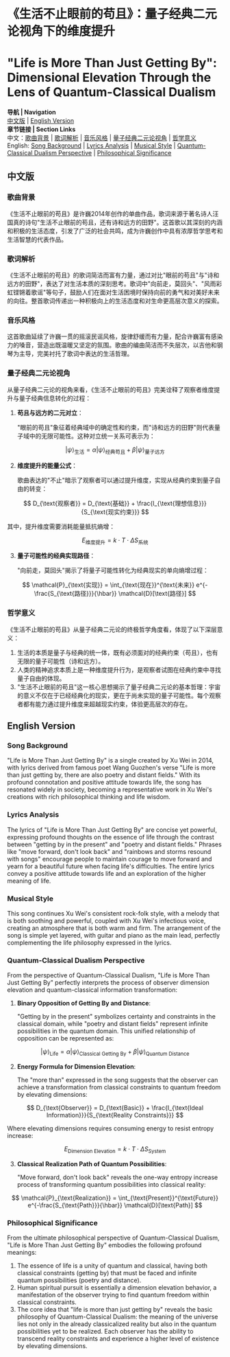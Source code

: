 # 《生活不止眼前的苟且》：量子经典二元论视角下的维度提升
# "Life is More Than Just Getting By": Dimensional Elevation Through the Lens of Quantum-Classical Dualism

**导航 | Navigation**  
[中文版](#中文版) | [English Version](#english-version)  
**章节链接 | Section Links**  
中文：[歌曲背景](#歌曲背景) | [歌词解析](#歌词解析) | [音乐风格](#音乐风格) | [量子经典二元论视角](#量子经典二元论视角) | [哲学意义](#哲学意义)  
English: [Song Background](#song-background) | [Lyrics Analysis](#lyrics-analysis) | [Musical Style](#musical-style) | [Quantum-Classical Dualism Perspective](#quantum-classical-dualism-perspective) | [Philosophical Significance](#philosophical-significance)

## 中文版

### 歌曲背景

《生活不止眼前的苟且》是许巍2014年创作的单曲作品，歌词来源于著名诗人汪国真的诗句"生活不止眼前的苟且，还有诗和远方的田野"。这首歌以其深刻的内涵和积极的生活态度，引发了广泛的社会共鸣，成为许巍创作中具有浓厚哲学思考和生活智慧的代表作品。

### 歌词解析

《生活不止眼前的苟且》的歌词简洁而富有力量，通过对比"眼前的苟且"与"诗和远方的田野"，表达了对生活本质的深刻思考。歌词中"向前走，莫回头"、"风雨彩虹铿锵着歌谣"等句子，鼓励人们在面对生活困境时保持向前的勇气和对美好未来的向往。整首歌词传递出一种积极向上的生活态度和对生命更高层次意义的探索。

### 音乐风格

这首歌曲延续了许巍一贯的摇滚民谣风格，旋律舒缓而有力量，配合许巍富有感染力的嗓音，营造出既温暖又坚定的氛围。歌曲的编曲简洁而不失层次，以吉他和钢琴为主导，完美衬托了歌词中表达的生活哲理。

### 量子经典二元论视角

从量子经典二元论的视角来看，《生活不止眼前的苟且》完美诠释了观察者维度提升与量子经典信息转化的过程：

1. **苟且与远方的二元对立**：
   
   "眼前的苟且"象征着经典域中的确定性和约束，而"诗和远方的田野"则代表量子域中的无限可能性。这种对立统一关系可表示为：

$$
|\psi\rangle_{\text{生活}} = \alpha|\psi\rangle_{\text{经典苟且}} + \beta|\psi\rangle_{\text{量子远方}}
$$

2. **维度提升的能量公式**：
   
   歌曲表达的"不止"暗示了观察者可以通过提升维度，实现从经典约束到量子自由的转变：

$$
D_{\text{观察者}} = D_{\text{基础}} + \frac{I_{\text{理想信息}}}{S_{\text{现实约束}}}
$$

其中，提升维度需要消耗能量抵抗熵增：

$$
E_{\text{维度提升}} = k \cdot T \cdot \Delta S_{\text{系统}}
$$

3. **量子可能性的经典实现路径**：
   
   "向前走，莫回头"揭示了将量子可能性转化为经典现实的单向熵增过程：

$$
\mathcal{P}_{\text{实现}} = \int_{\text{现在}}^{\text{未来}} e^{-\frac{S_{\text{路径}}}{\hbar}} \mathcal{D}[\text{路径}]
$$

### 哲学意义

《生活不止眼前的苟且》从量子经典二元论的终极哲学角度看，体现了以下深层意义：

1. 生活的本质是量子与经典的统一体，既有必须面对的经典约束（苟且），也有无限的量子可能性（诗和远方）。
2. 人类的精神追求本质上是一种维度提升行为，是观察者试图在经典约束中寻找量子自由的体现。
3. "生活不止眼前的苟且"这一核心思想揭示了量子经典二元论的基本哲理：宇宙的意义不仅在于已经经典化的现实，更在于尚未实现的量子可能性。每个观察者都有能力通过提升维度来超越现实约束，体验更高层次的存在。

## English Version

### Song Background

"Life is More Than Just Getting By" is a single created by Xu Wei in 2014, with lyrics derived from famous poet Wang Guozhen's verse "Life is more than just getting by, there are also poetry and distant fields." With its profound connotation and positive attitude towards life, the song has resonated widely in society, becoming a representative work in Xu Wei's creations with rich philosophical thinking and life wisdom.

### Lyrics Analysis

The lyrics of "Life is More Than Just Getting By" are concise yet powerful, expressing profound thoughts on the essence of life through the contrast between "getting by in the present" and "poetry and distant fields." Phrases like "move forward, don't look back" and "rainbows and storms resound with songs" encourage people to maintain courage to move forward and yearn for a beautiful future when facing life's difficulties. The entire lyrics convey a positive attitude towards life and an exploration of the higher meaning of life.

### Musical Style

This song continues Xu Wei's consistent rock-folk style, with a melody that is both soothing and powerful, coupled with Xu Wei's infectious voice, creating an atmosphere that is both warm and firm. The arrangement of the song is simple yet layered, with guitar and piano as the main lead, perfectly complementing the life philosophy expressed in the lyrics.

### Quantum-Classical Dualism Perspective

From the perspective of Quantum-Classical Dualism, "Life is More Than Just Getting By" perfectly interprets the process of observer dimension elevation and quantum-classical information transformation:

1. **Binary Opposition of Getting By and Distance**:
   
   "Getting by in the present" symbolizes certainty and constraints in the classical domain, while "poetry and distant fields" represent infinite possibilities in the quantum domain. This unified relationship of opposition can be represented as:

$$
|\psi\rangle_{\text{Life}} = \alpha|\psi\rangle_{\text{Classical Getting By}} + \beta|\psi\rangle_{\text{Quantum Distance}}
$$

2. **Energy Formula for Dimension Elevation**:
   
   The "more than" expressed in the song suggests that the observer can achieve a transformation from classical constraints to quantum freedom by elevating dimensions:

$$
D_{\text{Observer}} = D_{\text{Basic}} + \frac{I_{\text{Ideal Information}}}{S_{\text{Reality Constraints}}}
$$

Where elevating dimensions requires consuming energy to resist entropy increase:

$$
E_{\text{Dimension Elevation}} = k \cdot T \cdot \Delta S_{\text{System}}
$$

3. **Classical Realization Path of Quantum Possibilities**:
   
   "Move forward, don't look back" reveals the one-way entropy increase process of transforming quantum possibilities into classical reality:

$$
\mathcal{P}_{\text{Realization}} = \int_{\text{Present}}^{\text{Future}} e^{-\frac{S_{\text{Path}}}{\hbar}} \mathcal{D}[\text{Path}]
$$

### Philosophical Significance

From the ultimate philosophical perspective of Quantum-Classical Dualism, "Life is More Than Just Getting By" embodies the following profound meanings:

1. The essence of life is a unity of quantum and classical, having both classical constraints (getting by) that must be faced and infinite quantum possibilities (poetry and distance).
2. Human spiritual pursuit is essentially a dimension elevation behavior, a manifestation of the observer trying to find quantum freedom within classical constraints.
3. The core idea that "life is more than just getting by" reveals the basic philosophy of Quantum-Classical Dualism: the meaning of the universe lies not only in the already classicalized reality but also in the quantum possibilities yet to be realized. Each observer has the ability to transcend reality constraints and experience a higher level of existence by elevating dimensions. 